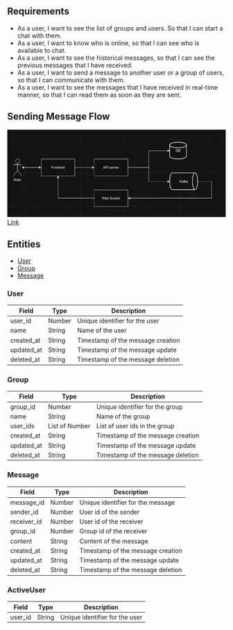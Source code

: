 ## Requirements

- As a user, I want to see the list of groups and users. So that I can start a chat with them.
- As a user, I want to know who is online, so that I can see who is available to chat.
- As a user, I want to see the historical messages, so that I can see the previous messages that I have received.
- As a user, I want to send a message to another user or a group of users, so that I can communicate with them.
- As a user, I want to see the messages that I have received in real-time manner, so that I can read them as soon as they are sent.

## Sending Message Flow

![Alt text](./images/MessageFlow.png)
[Link](https://app.diagrams.net/#G1xkIwGFyjLixf2YvwYbx7equgge-gv3Jr#%7B%22pageId%22%3A%22Z649WcYwynlIUiUDtifl%22%7D)

## Entities

- [User](#user)
- [Group](#group)
- [Message](#message)

### User

| Field      | Type   | Description                       |
| ---------- | ------ | --------------------------------- |
| user_id    | Number | Unique identifier for the user    |
| name       | String | Name of the user                  |
| created_at | String | Timestamp of the message creation |
| updated_at | String | Timestamp of the message update   |
| deleted_at | String | Timestamp of the message deletion |

### Group

| Field      | Type           | Description                       |
| ---------- | -------------- | --------------------------------- |
| group_id   | Number         | Unique identifier for the group   |
| name       | String         | Name of the group                 |
| user_ids   | List of Number | List of user ids in the group     |
| created_at | String         | Timestamp of the message creation |
| updated_at | String         | Timestamp of the message update   |
| deleted_at | String         | Timestamp of the message deletion |

### Message

| Field       | Type   | Description                       |
| ----------- | ------ | --------------------------------- |
| message_id  | Number | Unique identifier for the message |
| sender_id   | Number | User id of the sender             |
| receiver_id | Number | User id of the receiver           |
| group_id    | Number | Group id of the receiver          |
| content     | String | Content of the message            |
| created_at  | String | Timestamp of the message creation |
| updated_at  | String | Timestamp of the message update   |
| deleted_at  | String | Timestamp of the message deletion |

### ActiveUser

| Field   | Type   | Description                    |
| ------- | ------ | ------------------------------ |
| user_id | String | Unique identifier for the user |
